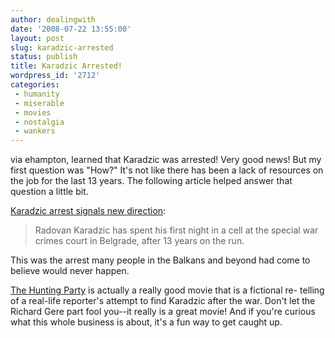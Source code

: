 ```yaml
---
author: dealingwith
date: '2008-07-22 13:55:00'
layout: post
slug: karadzic-arrested
status: publish
title: Karadzic Arrested!
wordpress_id: '2712'
categories:
 - humanity
 - miserable
 - movies
 - nostalgia
 - wankers
---
```


<a class="dead">via ehampton</a>, learned that Karadzic was arrested! Very good news! But my first question was "How?" It's not like there has been a lack of resources on the job for the last 13 years. The following article helped answer that question a little bit.

[Karadzic arrest signals new direction][2]:

> Radovan Karadzic has spent his first night in a cell at the special war crimes court in Belgrade, after 13 years on the run.

This was the arrest many people in the Balkans and beyond had come to believe would never happen.

[The Hunting Party][3] is actually a really good movie that is a fictional re- telling of a real-life reporter's attempt to find Karadzic after the war. Don't let the Richard Gere part fool you--it really is a great movie! And if you're curious what this whole business is about, it's a fun way to get caught up.

   [2]: http://news.bbc.co.uk/2/hi/europe/7518657.stm

   [3]: http://www.imdb.com/title/tt0455782/

